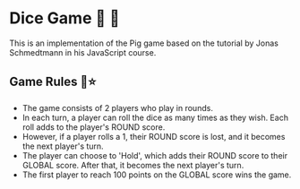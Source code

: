 # Dice Game  🎊 🎈

This is an implementation of the Pig game based on the tutorial by Jonas Schmedtmann in his JavaScript course.

## Game Rules 🤩⭐

- The game consists of 2 players who play in rounds.
- In each turn, a player can roll the dice as many times as they wish. Each roll adds to the player's ROUND score.
- However, if a player rolls a 1, their ROUND score is lost, and it becomes the next player's turn.
- The player can choose to 'Hold', which adds their ROUND score to their GLOBAL score. After that, it becomes the next player's turn.
- The first player to reach 100 points on the GLOBAL score wins the game.
